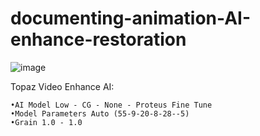 # documenting-animation-AI-enhance-restoration
![image](https://user-images.githubusercontent.com/54195989/153954152-41e84252-3394-49ca-b1c5-a45cf6c8fe2a.png)

Topaz Video Enhance AI:

    •AI Model Low - CG - None - Proteus Fine Tune
    •Model Parameters Auto (55-9-20-8-28--5)
    •Grain 1.0 - 1.0
    
